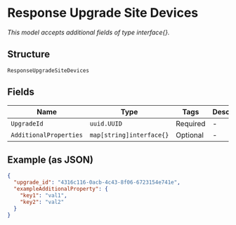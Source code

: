 
# Response Upgrade Site Devices

*This model accepts additional fields of type interface{}.*

## Structure

`ResponseUpgradeSiteDevices`

## Fields

| Name | Type | Tags | Description |
|  --- | --- | --- | --- |
| `UpgradeId` | `uuid.UUID` | Required | - |
| `AdditionalProperties` | `map[string]interface{}` | Optional | - |

## Example (as JSON)

```json
{
  "upgrade_id": "4316c116-0acb-4c43-8f06-6723154e741e",
  "exampleAdditionalProperty": {
    "key1": "val1",
    "key2": "val2"
  }
}
```

